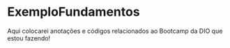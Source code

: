 # ExemploFundamentos
Aqui colocarei anotações e códigos relacionados ao Bootcamp da DIO que estou fazendo!
